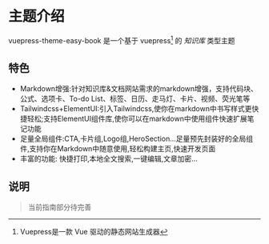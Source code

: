 # 主题介绍

vuepress-theme-easy-book 是一个基于 vuepress[^1] 的 *知识库* 类型主题

## 特色
- Markdown增强:针对知识库&文档网站需求的markdown增强，支持代码块、公式、选项卡、To-do List、标签、日历、走马灯、卡片、视频、荧光笔等
- Tailwindcss+ElementUI:引入Tailwindcss,使你在markdown中书写样式更快捷轻松;支持ElementUI组件库,使你可以在markdown中使用组件快速扩展笔记功能
- 足量全局组件:CTA,卡片组,Logo组,HeroSection...足量预先封装好的全局组件,支持你在Markdown中随意使用,轻松构建主页,快速开发页面
- 丰富的功能: 快捷打印,本地全文搜索,一键编辑,文章加密...


## 说明
> 当前指南部分待完善






[^1]: Vuepress是一款 Vue 驱动的静态网站生成器
